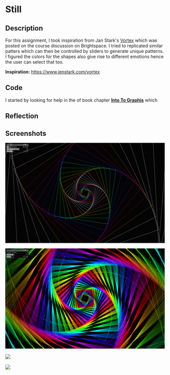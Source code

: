 # Still


## Description

For this assignment, I took inspiration from Jan Stark's  [Vortex](https://www.jenstark.com/vortex) which was posted on the course discussion on Brightspace. I tried to replicated similar patters which can then be controlled by sliders to generate unique patterns. I figured the colors for the shapes also give rise to different emotions hence the user can select that too.

**Inspiration:** https://www.jenstark.com/vortex

## Code

I started by looking for help in the of book chapter **[Into To Graphis](http://openframeworks.kr/ofBook/chapters/intro_to_graphics.html)** which 


## Reflection 

## Screenshots

![](bin/data/s_1.png)




![](bin/data/s_2.png)



![](bin/data/s_3.png)



![](bin/data/s_4.png)
